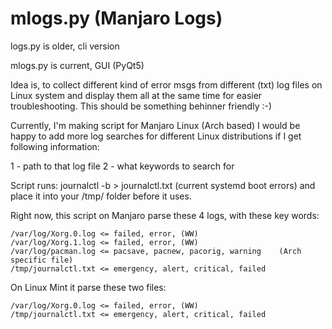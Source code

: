 # mlogs.py (Manjaro Logs)

logs.py is older, cli version

mlogs.py is current, GUI (PyQt5)

Idea is, to collect different kind of error msgs from different (txt) log files on Linux system and display them all at the same time for easier troubleshooting. This should be something behinner friendly :-)

Currently, I'm making script for Manjaro Linux (Arch based)
I would be happy to add more log searches for different Linux distributions if I get following information:

1 - path to that log file
2 - what keywords to search for

Script runs: journalctl -b > journalctl.txt (current systemd boot errors) and place it into your /tmp/ folder before it uses.

Right now, this script on Manjaro parse these 4 logs, with these key words:

    /var/log/Xorg.0.log <= failed, error, (WW)
    /var/log/Xorg.1.log <= failed, error, (WW)
    /var/log/pacman.log <= pacsave, pacnew, pacorig, warning    (Arch specific file)
    /tmp/journalctl.txt <= emergency, alert, critical, failed

On Linux Mint it parse these two files:

    /var/log/Xorg.0.log <= failed, error, (WW)
    /tmp/journalctl.txt <= emergency, alert, critical, failed
